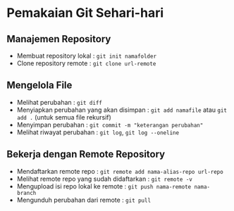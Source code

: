 # Pemakaian Git Sehari-hari #

## Manajemen Repository ##

* Membuat repository lokal : `git init namafolder`
* Clone repository remote : `git clone url-remote`

## Mengelola File ##

* Melihat perubahan : `git diff`
* Menyiapkan perubahan yang akan disimpan : `git add namafile` atau `git add .` (untuk semua file rekursif)
* Menyimpan perubahan : `git commit -m "keterangan perubahan"`
* Melihat riwayat perubahan : `git log`, `git log --oneline`

## Bekerja dengan Remote Repository ##

* Mendaftarkan remote repo : `git remote add nama-alias-repo url-repo`
* Melihat remote repo yang sudah didaftarkan : `git remote -v`
* Mengupload isi repo lokal ke remote : `git push nama-remote nama-branch`
* Mengunduh perubahan dari remote : `git pull`

